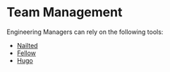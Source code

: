 # Team Management

Engineering Managers can rely on the following tools:

* [Nailted](https://nailted.com/)
* [Fellow](https://fellow.app/)
* [Hugo](https://www.hugo.team/)

